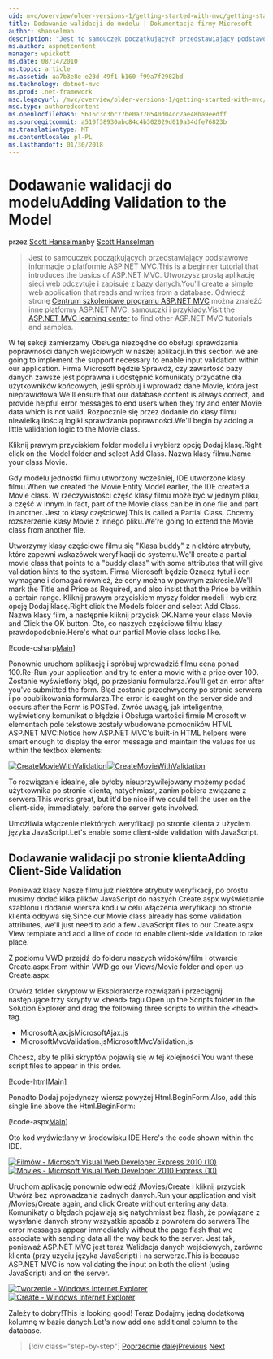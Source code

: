 ```yaml
---
uid: mvc/overview/older-versions-1/getting-started-with-mvc/getting-started-with-mvc-part7
title: Dodawanie walidacji do modelu | Dokumentacja firmy Microsoft
author: shanselman
description: "Jest to samouczek początkujących przedstawiający podstawowe informacje o platformie ASP.NET MVC. Utwórz prostą aplikację sieci web odczytuje i zapisuje z bazy danych."
ms.author: aspnetcontent
manager: wpickett
ms.date: 08/14/2010
ms.topic: article
ms.assetid: aa7b3e8e-e23d-49f1-b160-f99a7f2982bd
ms.technology: dotnet-mvc
ms.prod: .net-framework
msc.legacyurl: /mvc/overview/older-versions-1/getting-started-with-mvc/getting-started-with-mvc-part7
msc.type: authoredcontent
ms.openlocfilehash: 5616c3c3bc77be0a770540d04cc2ae48ba9eedff
ms.sourcegitcommit: a510f38930abc84c4b302029d019a34dfe76823b
ms.translationtype: MT
ms.contentlocale: pl-PL
ms.lasthandoff: 01/30/2018
---
```

<a name="adding-validation-to-the-model"></a><span data-ttu-id="99f6e-104">Dodawanie walidacji do modelu</span><span class="sxs-lookup"><span data-stu-id="99f6e-104">Adding Validation to the Model</span></span>
====================
<span data-ttu-id="99f6e-105">przez [Scott Hanselman](https://github.com/shanselman)</span><span class="sxs-lookup"><span data-stu-id="99f6e-105">by [Scott Hanselman](https://github.com/shanselman)</span></span>

> <span data-ttu-id="99f6e-106">Jest to samouczek początkujących przedstawiający podstawowe informacje o platformie ASP.NET MVC.</span><span class="sxs-lookup"><span data-stu-id="99f6e-106">This is a beginner tutorial that introduces the basics of ASP.NET MVC.</span></span> <span data-ttu-id="99f6e-107">Utworzysz prostą aplikację sieci web odczytuje i zapisuje z bazy danych.</span><span class="sxs-lookup"><span data-stu-id="99f6e-107">You'll create a simple web application that reads and writes from a database.</span></span> <span data-ttu-id="99f6e-108">Odwiedź stronę [Centrum szkoleniowe programu ASP.NET MVC](../../../index.md) można znaleźć inne platformy ASP.NET MVC, samouczki i przykłady.</span><span class="sxs-lookup"><span data-stu-id="99f6e-108">Visit the [ASP.NET MVC learning center](../../../index.md) to find other ASP.NET MVC tutorials and samples.</span></span>


<span data-ttu-id="99f6e-109">W tej sekcji zamierzamy Obsługa niezbędne do obsługi sprawdzania poprawności danych wejściowych w naszej aplikacji.</span><span class="sxs-lookup"><span data-stu-id="99f6e-109">In this section we are going to implement the support necessary to enable input validation within our application.</span></span> <span data-ttu-id="99f6e-110">Firma Microsoft będzie Sprawdź, czy zawartość bazy danych zawsze jest poprawna i udostępnić komunikaty przydatne dla użytkowników końcowych, jeśli spróbuj i wprowadź dane Movie, która jest nieprawidłowa.</span><span class="sxs-lookup"><span data-stu-id="99f6e-110">We'll ensure that our database content is always correct, and provide helpful error messages to end users when they try and enter Movie data which is not valid.</span></span> <span data-ttu-id="99f6e-111">Rozpocznie się przez dodanie do klasy filmu niewielką ilością logiki sprawdzania poprawności.</span><span class="sxs-lookup"><span data-stu-id="99f6e-111">We'll begin by adding a little validation logic to the Movie class.</span></span>

<span data-ttu-id="99f6e-112">Kliknij prawym przyciskiem folder modelu i wybierz opcję Dodaj klasę.</span><span class="sxs-lookup"><span data-stu-id="99f6e-112">Right click on the Model folder and select Add Class.</span></span> <span data-ttu-id="99f6e-113">Nazwa klasy filmu.</span><span class="sxs-lookup"><span data-stu-id="99f6e-113">Name your class Movie.</span></span>

<span data-ttu-id="99f6e-114">Gdy modelu jednostki filmu utworzony wcześniej, IDE utworzone klasy filmu.</span><span class="sxs-lookup"><span data-stu-id="99f6e-114">When we created the Movie Entity Model earlier, the IDE created a Movie class.</span></span> <span data-ttu-id="99f6e-115">W rzeczywistości część klasy filmu może być w jednym pliku, a część w innym.</span><span class="sxs-lookup"><span data-stu-id="99f6e-115">In fact, part of the Movie class can be in one file and part in another.</span></span> <span data-ttu-id="99f6e-116">Jest to klasy częściowej.</span><span class="sxs-lookup"><span data-stu-id="99f6e-116">This is called a Partial Class.</span></span> <span data-ttu-id="99f6e-117">Chcemy rozszerzenie klasy Movie z innego pliku.</span><span class="sxs-lookup"><span data-stu-id="99f6e-117">We're going to extend the Movie class from another file.</span></span>

<span data-ttu-id="99f6e-118">Utworzymy klasy częściowe filmu się "Klasa buddy" z niektóre atrybuty, które zapewni wskazówek weryfikacji do systemu.</span><span class="sxs-lookup"><span data-stu-id="99f6e-118">We'll create a partial movie class that points to a "buddy class" with some attributes that will give validation hints to the system.</span></span> <span data-ttu-id="99f6e-119">Firma Microsoft będzie Oznacz tytuł i cen wymagane i domagać również, że ceny można w pewnym zakresie.</span><span class="sxs-lookup"><span data-stu-id="99f6e-119">We'll mark the Title and Price as Required, and also insist that the Price be within a certain range.</span></span> <span data-ttu-id="99f6e-120">Kliknij prawym przyciskiem myszy folder modeli i wybierz opcję Dodaj klasę.</span><span class="sxs-lookup"><span data-stu-id="99f6e-120">Right click the Models folder and select Add Class.</span></span> <span data-ttu-id="99f6e-121">Nazwa klasy film, a następnie kliknij przycisk OK.</span><span class="sxs-lookup"><span data-stu-id="99f6e-121">Name your class Movie and Click the OK button.</span></span> <span data-ttu-id="99f6e-122">Oto, co naszych częściowe filmu klasy prawdopodobnie.</span><span class="sxs-lookup"><span data-stu-id="99f6e-122">Here's what our partial Movie class looks like.</span></span>

[!code-csharp[Main](getting-started-with-mvc-part7/samples/sample1.cs)]

<span data-ttu-id="99f6e-123">Ponownie uruchom aplikację i spróbuj wprowadzić filmu cena ponad 100.</span><span class="sxs-lookup"><span data-stu-id="99f6e-123">Re-Run your application and try to enter a movie with a price over 100.</span></span> <span data-ttu-id="99f6e-124">Zostanie wyświetlony błąd, po przesłaniu formularza.</span><span class="sxs-lookup"><span data-stu-id="99f6e-124">You'll get an error after you've submitted the form.</span></span> <span data-ttu-id="99f6e-125">Błąd zostanie przechwycony po stronie serwera i po opublikowania formularza.</span><span class="sxs-lookup"><span data-stu-id="99f6e-125">The error is caught on the server side and occurs after the Form is POSTed.</span></span> <span data-ttu-id="99f6e-126">Zwróć uwagę, jak inteligentne, wyświetlony komunikat o błędzie i Obsługa wartości firmie Microsoft w elementach pole tekstowe zostały wbudowane pomocników HTML ASP.NET MVC:</span><span class="sxs-lookup"><span data-stu-id="99f6e-126">Notice how ASP.NET MVC's built-in HTML helpers were smart enough to display the error message and maintain the values for us within the textbox elements:</span></span>

<span data-ttu-id="99f6e-127">[![CreateMovieWithValidation](getting-started-with-mvc-part7/_static/image2.png)](getting-started-with-mvc-part7/_static/image1.png)</span><span class="sxs-lookup"><span data-stu-id="99f6e-127">[![CreateMovieWithValidation](getting-started-with-mvc-part7/_static/image2.png)](getting-started-with-mvc-part7/_static/image1.png)</span></span>

<span data-ttu-id="99f6e-128">To rozwiązanie idealne, ale byłoby nieuprzywilejowany możemy podać użytkownika po stronie klienta, natychmiast, zanim pobiera związane z serwera.</span><span class="sxs-lookup"><span data-stu-id="99f6e-128">This works great, but it'd be nice if we could tell the user on the client-side, immediately, before the server gets involved.</span></span>

<span data-ttu-id="99f6e-129">Umożliwia włączenie niektórych weryfikacji po stronie klienta z użyciem języka JavaScript.</span><span class="sxs-lookup"><span data-stu-id="99f6e-129">Let's enable some client-side validation with JavaScript.</span></span>

## <a name="adding-client-side-validation"></a><span data-ttu-id="99f6e-130">Dodawanie walidacji po stronie klienta</span><span class="sxs-lookup"><span data-stu-id="99f6e-130">Adding Client-Side Validation</span></span>

<span data-ttu-id="99f6e-131">Ponieważ klasy Nasze filmu już niektóre atrybuty weryfikacji, po prostu musimy dodać kilka plików JavaScript do naszych Create.aspx wyświetlanie szablonu i dodanie wiersza kodu w celu włączenia weryfikacji po stronie klienta odbywa się.</span><span class="sxs-lookup"><span data-stu-id="99f6e-131">Since our Movie class already has some validation attributes, we'll just need to add a few JavaScript files to our Create.aspx View template and add a line of code to enable client-side validation to take place.</span></span>

<span data-ttu-id="99f6e-132">Z poziomu VWD przejdź do folderu naszych widoków/film i otwarcie Create.aspx.</span><span class="sxs-lookup"><span data-stu-id="99f6e-132">From within VWD go our Views/Movie folder and open up Create.aspx.</span></span>

<span data-ttu-id="99f6e-133">Otwórz folder skryptów w Eksploratorze rozwiązań i przeciągnij następujące trzy skrypty w &lt;head&gt; tagu.</span><span class="sxs-lookup"><span data-stu-id="99f6e-133">Open up the Scripts folder in the Solution Explorer and drag the following three scripts to within the &lt;head&gt; tag.</span></span>

- <span data-ttu-id="99f6e-134">MicrosoftAjax.js</span><span class="sxs-lookup"><span data-stu-id="99f6e-134">MicrosoftAjax.js</span></span>
- <span data-ttu-id="99f6e-135">MicrosoftMvcValidation.js</span><span class="sxs-lookup"><span data-stu-id="99f6e-135">MicrosoftMvcValidation.js</span></span>

<span data-ttu-id="99f6e-136">Chcesz, aby te pliki skryptów pojawią się w tej kolejności.</span><span class="sxs-lookup"><span data-stu-id="99f6e-136">You want these script files to appear in this order.</span></span>

[!code-html[Main](getting-started-with-mvc-part7/samples/sample2.html)]

<span data-ttu-id="99f6e-137">Ponadto Dodaj pojedynczy wiersz powyżej Html.BeginForm:</span><span class="sxs-lookup"><span data-stu-id="99f6e-137">Also, add this single line above the Html.BeginForm:</span></span>

[!code-aspx[Main](getting-started-with-mvc-part7/samples/sample3.aspx)]

<span data-ttu-id="99f6e-138">Oto kod wyświetlany w środowisku IDE.</span><span class="sxs-lookup"><span data-stu-id="99f6e-138">Here's the code shown within the IDE.</span></span>

<span data-ttu-id="99f6e-139">[![Filmów - Microsoft Visual Web Developer Express 2010 (10)](getting-started-with-mvc-part7/_static/image4.png)](getting-started-with-mvc-part7/_static/image3.png)</span><span class="sxs-lookup"><span data-stu-id="99f6e-139">[![Movies - Microsoft Visual Web Developer 2010 Express (10)](getting-started-with-mvc-part7/_static/image4.png)](getting-started-with-mvc-part7/_static/image3.png)</span></span>

<span data-ttu-id="99f6e-140">Uruchom aplikację ponownie odwiedź /Movies/Create i kliknij przycisk Utwórz bez wprowadzania żadnych danych.</span><span class="sxs-lookup"><span data-stu-id="99f6e-140">Run your application and visit /Movies/Create again, and click Create without entering any data.</span></span> <span data-ttu-id="99f6e-141">Komunikaty o błędach pojawiają się natychmiast bez flash, że powiązane z wysyłanie danych strony wszystkie sposób z powrotem do serwera.</span><span class="sxs-lookup"><span data-stu-id="99f6e-141">The error messages appear immediately without the page flash that we associate with sending data all the way back to the server.</span></span> <span data-ttu-id="99f6e-142">Jest tak, ponieważ ASP.NET MVC jest teraz Walidacja danych wejściowych, zarówno klienta (przy użyciu języka JavaScript) i na serwerze.</span><span class="sxs-lookup"><span data-stu-id="99f6e-142">This is because ASP.NET MVC is now validating the input on both the client (using JavaScript) and on the server.</span></span>

<span data-ttu-id="99f6e-143">[![Tworzenie - Windows Internet Explorer](getting-started-with-mvc-part7/_static/image6.png)](getting-started-with-mvc-part7/_static/image5.png)</span><span class="sxs-lookup"><span data-stu-id="99f6e-143">[![Create - Windows Internet Explorer](getting-started-with-mvc-part7/_static/image6.png)](getting-started-with-mvc-part7/_static/image5.png)</span></span>

<span data-ttu-id="99f6e-144">Zależy to dobry!</span><span class="sxs-lookup"><span data-stu-id="99f6e-144">This is looking good!</span></span> <span data-ttu-id="99f6e-145">Teraz Dodajmy jedną dodatkową kolumnę w bazie danych.</span><span class="sxs-lookup"><span data-stu-id="99f6e-145">Let's now add one additional column to the database.</span></span>

>[!div class="step-by-step"]
<span data-ttu-id="99f6e-146">[Poprzednie](getting-started-with-mvc-part6.md)
[dalej](getting-started-with-mvc-part8.md)</span><span class="sxs-lookup"><span data-stu-id="99f6e-146">[Previous](getting-started-with-mvc-part6.md)
[Next](getting-started-with-mvc-part8.md)</span></span>
